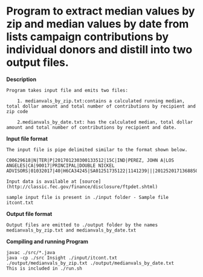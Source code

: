  # Program to extract median values by zip and median values by date from lists campaign contributions by individual donors and distill into two output files.


**Description**
```
Program takes input file and emits two files:

    1. medianvals_by_zip.txt:contains a calculated running median, total dollar amount and total number of contributions by recipient and zip code

    2.medianvals_by_date.txt: has the calculated median, total dollar amount and total number of contributions by recipient and date.
```
**Input file format**

```
The input file is pipe delimited similar to the format shown below.

C00629618|N|TER|P|201701230300133512|15C|IND|PEREZ, JOHN A|LOS ANGELES|CA|90017|PRINCIPAL|DOUBLE NICKEL ADVISORS|01032017|40|H6CA34245|SA01251735122|1141239|||2012520171368850783 

Input data is available at [source] (http://classic.fec.gov/finance/disclosure/ftpdet.shtml)

sample input file is present in ./input folder - Sample file itcont.txt 
```
**Output file format**
```
Output files are emitted to ./output folder by the names medianvals_by_zip.txt and medianvals_by_date.txt
```

**Compiling and running Program**

```
javac ./src/*.java
java -cp ./src Insight ./input/itcont.txt ./output/medianvals_by_zip.txt ./output/medianvals_by_date.txt
This is included in ./run.sh
```
